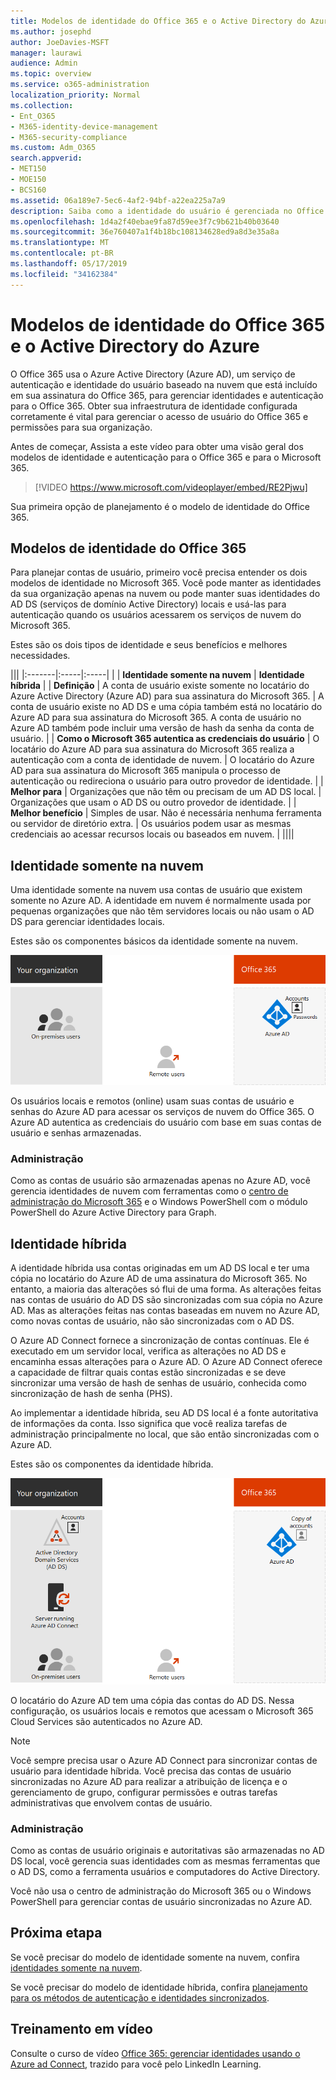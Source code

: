 ```yaml
---
title: Modelos de identidade do Office 365 e o Active Directory do Azure
ms.author: josephd
author: JoeDavies-MSFT
manager: laurawi
audience: Admin
ms.topic: overview
ms.service: o365-administration
localization_priority: Normal
ms.collection:
- Ent_O365
- M365-identity-device-management
- M365-security-compliance
ms.custom: Adm_O365
search.appverid:
- MET150
- MOE150
- BCS160
ms.assetid: 06a189e7-5ec6-4af2-94bf-a22ea225a7a9
description: Saiba como a identidade do usuário é gerenciada no Office 365.
ms.openlocfilehash: 1d4a2f40ebae9fa87d59ee3f7c9b621b40b03640
ms.sourcegitcommit: 36e760407a1f4b18bc108134628ed9a8d3e35a8a
ms.translationtype: MT
ms.contentlocale: pt-BR
ms.lasthandoff: 05/17/2019
ms.locfileid: "34162384"
---
```

# <a name="office-365-identity-models-and-azure-active-directory"></a>Modelos de identidade do Office 365 e o Active Directory do Azure

O Office 365 usa o Azure Active Directory (Azure AD), um serviço de autenticação e identidade do usuário baseado na nuvem que está incluído em sua assinatura do Office 365, para gerenciar identidades e autenticação para o Office 365. Obter sua infraestrutura de identidade configurada corretamente é vital para gerenciar o acesso de usuário do Office 365 e permissões para sua organização.

Antes de começar, Assista a este vídeo para obter uma visão geral dos modelos de identidade e autenticação para o Office 365 e para o Microsoft 365.

> [!VIDEO https://www.microsoft.com/videoplayer/embed/RE2Pjwu]

Sua primeira opção de planejamento é o modelo de identidade do Office 365.

## <a name="office-365-identity-models"></a>Modelos de identidade do Office 365

Para planejar contas de usuário, primeiro você precisa entender os dois modelos de identidade no Microsoft 365. Você pode manter as identidades da sua organização apenas na nuvem ou pode manter suas identidades do AD DS (serviços de domínio Active Directory) locais e usá-las para autenticação quando os usuários acessarem os serviços de nuvem do Microsoft 365.  

Estes são os dois tipos de identidade e seus benefícios e melhores necessidades.

|||
|:-------|:-----|:-----|
|  | **Identidade somente na nuvem** | **Identidade híbrida** |
| **Definição** | A conta de usuário existe somente no locatário do Azure Active Directory (Azure AD) para sua assinatura do Microsoft 365. | A conta de usuário existe no AD DS e uma cópia também está no locatário do Azure AD para sua assinatura do Microsoft 365. A conta de usuário no Azure AD também pode incluir uma versão de hash da senha da conta de usuário. |
| **Como o Microsoft 365 autentica as credenciais do usuário** | O locatário do Azure AD para sua assinatura do Microsoft 365 realiza a autenticação com a conta de identidade de nuvem. | O locatário do Azure AD para sua assinatura do Microsoft 365 manipula o processo de autenticação ou redireciona o usuário para outro provedor de identidade. |
| **Melhor para** | Organizações que não têm ou precisam de um AD DS local. | Organizações que usam o AD DS ou outro provedor de identidade. |
| **Melhor benefício** | Simples de usar. Não é necessária nenhuma ferramenta ou servidor de diretório extra. | Os usuários podem usar as mesmas credenciais ao acessar recursos locais ou baseados em nuvem. |
||||

## <a name="cloud-only-identity"></a>Identidade somente na nuvem

Uma identidade somente na nuvem usa contas de usuário que existem somente no Azure AD. A identidade em nuvem é normalmente usada por pequenas organizações que não têm servidores locais ou não usam o AD DS para gerenciar identidades locais. 

Estes são os componentes básicos da identidade somente na nuvem.
 
![](./media/about-office-365-identity/cloud-only-identity.png)

Os usuários locais e remotos (online) usam suas contas de usuário e senhas do Azure AD para acessar os serviços de nuvem do Office 365. O Azure AD autentica as credenciais do usuário com base em suas contas de usuário e senhas armazenadas.

### <a name="administration"></a>Administração
Como as contas de usuário são armazenadas apenas no Azure AD, você gerencia identidades de nuvem com ferramentas como o [centro de administração do Microsoft 365](https://admin.microsoft.com) e o Windows PowerShell com o módulo PowerShell do Azure Active Directory para Graph. 

## <a name="hybrid-identity"></a>Identidade híbrida

A identidade híbrida usa contas originadas em um AD DS local e ter uma cópia no locatário do Azure AD de uma assinatura do Microsoft 365. No entanto, a maioria das alterações só flui de uma forma. As alterações feitas nas contas de usuário do AD DS são sincronizadas com sua cópia no Azure AD. Mas as alterações feitas nas contas baseadas em nuvem no Azure AD, como novas contas de usuário, não são sincronizadas com o AD DS.

O Azure AD Connect fornece a sincronização de contas contínuas. Ele é executado em um servidor local, verifica as alterações no AD DS e encaminha essas alterações para o Azure AD. O Azure AD Connect oferece a capacidade de filtrar quais contas estão sincronizadas e se deve sincronizar uma versão de hash de senhas de usuário, conhecida como sincronização de hash de senha (PHS).

Ao implementar a identidade híbrida, seu AD DS local é a fonte autoritativa de informações da conta. Isso significa que você realiza tarefas de administração principalmente no local, que são então sincronizadas com o Azure AD. 

Estes são os componentes da identidade híbrida.

![](./media/about-office-365-identity/hybrid-identity.png)

O locatário do Azure AD tem uma cópia das contas do AD DS. Nessa configuração, os usuários locais e remotos que acessam o Microsoft 365 Cloud Services são autenticados no Azure AD.

>[!Note]
>Você sempre precisa usar o Azure AD Connect para sincronizar contas de usuário para identidade híbrida. Você precisa das contas de usuário sincronizadas no Azure AD para realizar a atribuição de licença e o gerenciamento de grupo, configurar permissões e outras tarefas administrativas que envolvem contas de usuário.
>

### <a name="administration"></a>Administração

Como as contas de usuário originais e autoritativas são armazenadas no AD DS local, você gerencia suas identidades com as mesmas ferramentas que o AD DS, como a ferramenta usuários e computadores do Active Directory. 

Você não usa o centro de administração do Microsoft 365 ou o Windows PowerShell para gerenciar contas de usuário sincronizadas no Azure AD.

## <a name="next-step"></a>Próxima etapa

Se você precisar do modelo de identidade somente na nuvem, confira [identidades somente na nuvem](cloud-only-identities.md).

Se você precisar do modelo de identidade híbrida, confira [planejamento para os métodos de autenticação e identidades sincronizados](plan-for-directory-synchronization.md).
  

## <a name="video-training"></a>Treinamento em vídeo

Consulte o curso de vídeo [Office 365: gerenciar identidades usando o Azure ad Connect](https://support.office.com/article/90991a1d-c0ab-479a-b413-35c9706f6fed.aspx), trazido para você pelo LinkedIn Learning.
